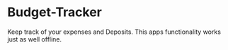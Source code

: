 # Budget-Tracker
Keep track of your expenses and Deposits. This apps functionality works just as well offline.
